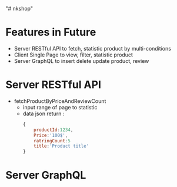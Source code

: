 "# nkshop" 

# Features in Future

- Server RESTful API to fetch, statistic product by multi-conditions
- Client Single Page to view, filter, statistic product
- Server GraphQL to insert delete update product, review

# Server RESTful API

- fetchProductByPriceAndReviewCount 
    - input range of page to statistic
    - data json return :
        ```js
        {
            productId:1234,
            Price:'100$',
            ratringCount:5
            title:'Product title'
        }
        ``` 

# Server GraphQL
